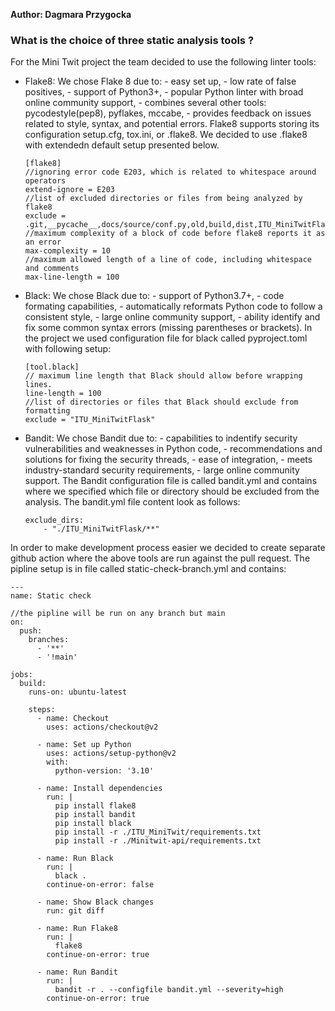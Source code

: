 **Author: Dagmara Przygocka**
### What is the choice of three static analysis tools ?

For the Mini Twit project the team decided to use the following linter tools:
- Flake8: 
    We chose Flake 8 due to:
        - easy set up, 
        - low rate of false positives,
        - support of Python3+,
        - popular Python linter with broad online community support,
        - combines several other tools: pycodestyle(pep8), pyflakes, mccabe,
        - provides feedback on issues related to style, syntax, and potential errors.
    Flake8 supports storing its configuration setup.cfg, tox.ini, or .flake8. We decided to use .flake8 with extendedn default setup presented below.
    ```
    [flake8]
    //ignoring error code E203, which is related to whitespace around operators
    extend-ignore = E203
    //list of excluded directories or files from being analyzed by flake8
    exclude = .git,__pycache__,docs/source/conf.py,old,build,dist,ITU_MiniTwitFlask
    //maximum complexity of a block of code before flake8 reports it as an error
    max-complexity = 10
    //maximum allowed length of a line of code, including whitespace and comments
    max-line-length = 100
    ```

- Black: 
    We chose Black due to:
        - support of Python3.7+,
        - code formating capabilities,
        - automatically reformats Python code to follow a consistent style,
        - large online community support,
        - ability identify and fix some common syntax errors (missing parentheses or brackets).
    In the project we used configuration file for black called pyproject.toml with following setup: 
    ```
    [tool.black]
    // maximum line length that Black should allow before wrapping lines.
    line-length = 100
    //list of directories or files that Black should exclude from formatting
    exclude = "ITU_MiniTwitFlask"
    ```
- Bandit: 
    We chose Bandit due to:
        - capabilities to indentify security vulnerabilities and weaknesses in Python code,
        - recommendations and solutions for fixing the security threads,
        - ease of integration,
        - meets industry-standard security requirements,
        - large online community support.
    The Bandit configuration file is called bandit.yml and contains where we specified which file or directory should be excluded from the analysis. The bandit.yml file content look as follows:
    ```
    exclude_dirs:
        - "./ITU_MiniTwitFlask/**"
    ```

In order to make development process easier we decided to create separate github action where the above tools are run against the pull request. The pipline setup is in file called static-check-branch.yml and contains:
```
---
name: Static check

//the pipline will be run on any branch but main
on:
  push:
    branches:
      - '**'
      - '!main'

jobs:
  build:
    runs-on: ubuntu-latest

    steps:
      - name: Checkout
        uses: actions/checkout@v2

      - name: Set up Python
        uses: actions/setup-python@v2
        with:
          python-version: '3.10'

      - name: Install dependencies
        run: |
          pip install flake8
          pip install bandit
          pip install black
          pip install -r ./ITU_MiniTwit/requirements.txt
          pip install -r ./Minitwit-api/requirements.txt

      - name: Run Black
        run: |
          black .
        continue-on-error: false
      
      - name: Show Black changes
        run: git diff

      - name: Run Flake8
        run: |
          flake8
        continue-on-error: true

      - name: Run Bandit
        run: |
          bandit -r . --configfile bandit.yml --severity=high
        continue-on-error: true
```

    


